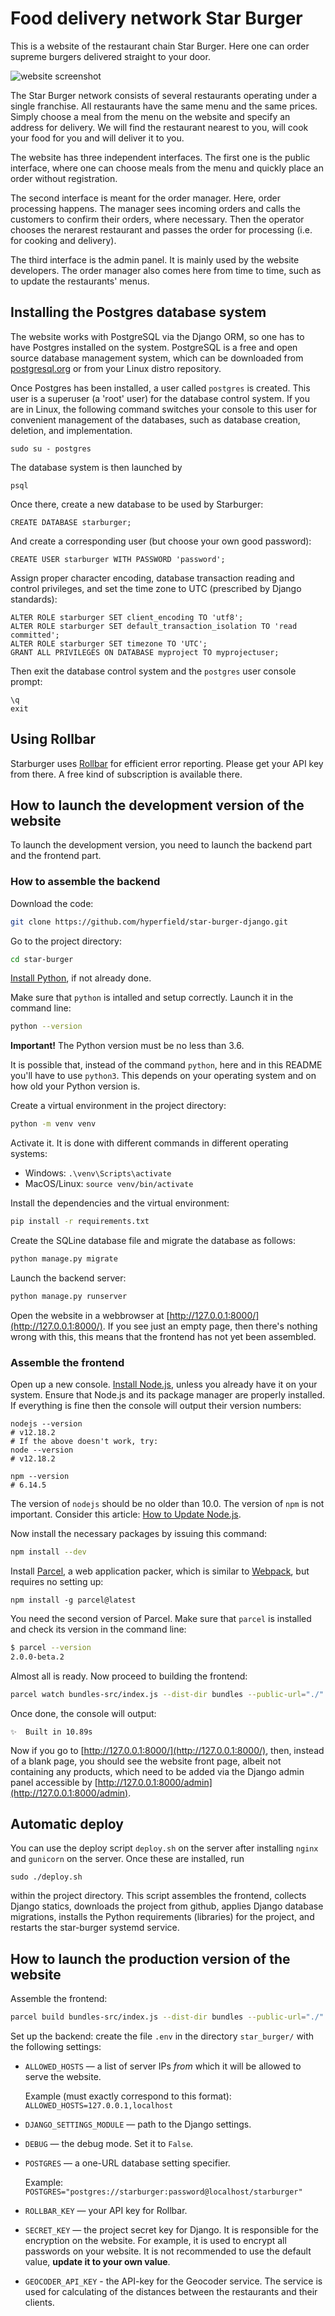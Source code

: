 # Food delivery network Star Burger

This is a website of the restaurant chain Star Burger. Here one can order supreme burgers delivered straight to your door.

![website screenshot](website_screen.png)


The Star Burger network consists of several restaurants operating under a single franchise. All restaurants have the same menu and the same prices. Simply choose a meal from the menu on the website and specify an address for delivery. We will find the restaurant nearest to you, will cook your food for you and will deliver it to you.

The website has three independent interfaces. The first one is the public interface, where one can choose meals from the menu and quickly place an order without registration.

The second interface is meant for the order manager. Here, order processing happens. The manager sees incoming orders and calls the customers to confirm their orders, where necessary. Then the operator chooses the nerarest restaurant and passes the order for processing (i.e. for cooking and delivery).

The third interface is the admin panel. It is mainly used by the website developers. The order manager also comes here from time to time, such as to update the restaurants' menus.

## Installing the Postgres database system

The website works with PostgreSQL via the Django ORM, so one has to have Postgres installed on the system. PostgreSQL is a free and open source database management system, which can be downloaded from [postgresql.org](https://www.postgresql.org/) or from your Linux distro repository.

Once Postgres has been installed, a user called `postgres` is created. This user is a superuser (a 'root' user) for the database control system. If you are in Linux, the following command switches your console to this user for convenient management of the databases, such as database creation, deletion, and implementation.

    sudo su - postgres

The database system is then launched by

    psql

Once there, create a new database to be used by Starburger:

    CREATE DATABASE starburger;

And create a corresponding user (but choose your own good password):

    CREATE USER starburger WITH PASSWORD 'password';

Assign proper character encoding, database transaction reading and control privileges, and set the time zone to UTC (prescribed by Django standards):

    ALTER ROLE starburger SET client_encoding TO 'utf8';
    ALTER ROLE starburger SET default_transaction_isolation TO 'read committed';
    ALTER ROLE starburger SET timezone TO 'UTC';
    GRANT ALL PRIVILEGES ON DATABASE myproject TO myprojectuser;

Then exit the database control system and the `postgres` user console prompt:

    \q
    exit

## Using Rollbar

Starburger uses [Rollbar](http://rollbar.com) for efficient error reporting. Please get your API key from there. A free kind of subscription is available there.

## How to launch the development version of the website

To launch the development version, you need to launch the backend part and the frontend part.

### How to assemble the backend

Download the code:
```sh
git clone https://github.com/hyperfield/star-burger-django.git
```

Go to the project directory:
```sh
cd star-burger
```

[Install Python](https://www.python.org/), if not already done.

Make sure that `python` is intalled and setup correctly. Launch it in the command line:
```sh
python --version
```
**Important!** The Python version must be no less than 3.6.

It is possible that, instead of the command `python`, here and in this README you'll have to use `python3`. This depends on your operating system and on how old your Python version is.

Create a virtual environment in the project directory:
```sh
python -m venv venv
```
Activate it. It is done with different commands in different operating systems:
- Windows: `.\venv\Scripts\activate`
- MacOS/Linux: `source venv/bin/activate`


Install the dependencies and the virtual environment:
```sh
pip install -r requirements.txt
```

Create the SQLine database file and migrate the database as follows:

```sh
python manage.py migrate
```

Launch the backend server:

```sh
python manage.py runserver
```

Open the website in a webbrowser at [http://127.0.0.1:8000/](http://127.0.0.1:8000/). If you see just an empty page, then there's nothing wrong with this, this means that the frontend has not yet been assembled.

### Assemble the frontend

Open up a new console. [Install Node.js](https://nodejs.org/en/), unless you already have it on your system. Ensure that Node.js and its package manager are properly installed. If everything is fine then the console will output their version numbers:
```
nodejs --version
# v12.18.2
# If the above doesn't work, try:
node --version
# v12.18.2

npm --version
# 6.14.5
```

The version of `nodejs` should be no older than 10.0. The version of `npm` is not important. Consider this article: [How to Update Node.js](https://phoenixnap.com/kb/update-node-js-version).

Now install the necessary packages by issuing this command:

```sh
npm install --dev
```

Install [Parcel](https://parceljs.org/), a web application packer, which is similar to [Webpack](https://webpack.js.org/), but requires no setting up:

```sudo sh
npm install -g parcel@latest
```

You need the second version of Parcel. Make sure that `parcel` is installed and check its version in the command line:

```sh
$ parcel --version
2.0.0-beta.2
```

Almost all is ready. Now proceed to building the frontend:

```sh
parcel watch bundles-src/index.js --dist-dir bundles --public-url="./"
```

Once done, the console will output:

```
✨  Built in 10.89s
```

Now if you go to [http://127.0.0.1:8000/](http://127.0.0.1:8000/), then, instead of a blank page, you should see the website front page, albeit not containing any products, which need to be added via the Django admin panel accessible by [http://127.0.0.1:8000/admin](http://127.0.0.1:8000/admin).

## Automatic deploy

You can use the deploy script `deploy.sh` on the server after installing `nginx` and `gunicorn` on the server. Once these are installed, run

    sudo ./deploy.sh

within the project directory. This script assembles the frontend, collects Django statics, downloads the project from github, applies Django
database migrations, installs the Python requirements (libraries) for the project, and restarts the star-burger systemd service.

## How to launch the production version of the website

Assemble the frontend:

```sh
parcel build bundles-src/index.js --dist-dir bundles --public-url="./"
```

Set up the backend: create the file `.env` in the directory `star_burger/` with the following settings:

- `ALLOWED_HOSTS` — a list of server IPs *from* which it will be allowed to serve the website.

   Example (must exactly correspond to this format): `ALLOWED_HOSTS=127.0.0.1,localhost` 
- `DJANGO_SETTINGS_MODULE` — path to the Django settings.
- `DEBUG` — the debug mode. Set it to `False`.
- `POSTGRES` — a one-URL database setting specifier.

  Example:
  `POSTGRES="postgres://starburger:password@localhost/starburger"`
- `ROLLBAR_KEY` — your API key for Rollbar.
- `SECRET_KEY` — the project secret key for Django. It is responsible for the encryption on the website. For example, it is used to encrypt all passwords on your website. It is not recommended to use the default value, **update it to your own value**.
- `GEOCODER_API_KEY` - the API-key for the Geocoder service. The service is used for calculating of the distances between the restaurants and their clients.
